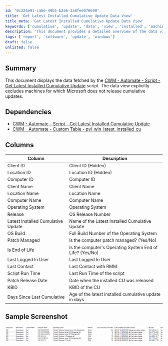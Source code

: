 ```yaml
---
id: '0c224e91-ca6e-49b5-b2e6-3a8fee076690'
title: 'Get Latest Installed Cumulative Update Data View'
title_meta: 'Get Latest Installed Cumulative Update Data View'
keywords: ['cumulative', 'update', 'data', 'view', 'installed', 'machine', 'report']
description: 'This document provides a detailed overview of the data view that displays the latest installed cumulative update for machines, excluding those for which Microsoft does not release updates. It includes dependencies, columns, and a sample screenshot for reference.'
tags: ['report', 'software', 'update', 'windows']
draft: false
unlisted: false
---
```


## Summary

This document displays the data fetched by the [CWM - Automate - Script - Get Latest Installed Cumulative Update](https://proval.itglue.com/DOC-5078775-12849478) script. The data view explicitly excludes machines for which Microsoft does not release cumulative updates.

## Dependencies

- [CWM - Automate - Script - Get Latest Installed Cumulative Update](https://proval.itglue.com/DOC-5078775-12849478)
- [CWM - Automate - Custom Table - pvl_win_latest_installed_cu](<../tables/pvl_win_latest_installed_cu.md>)

## Columns

| Column                              | Description                                         |
|-------------------------------------|-----------------------------------------------------|
| Client ID                           | Client ID (Hidden)                                 |
| Location ID                         | Location ID (Hidden)                               |
| Computer ID                         | Computer ID                                       |
| Client Name                         | Client Name                                        |
| Location Name                       | Location Name                                      |
| Computer Name                       | Computer Name                                      |
| Operating System                    | Operating System                                    |
| Release                             | OS Release Number                                   |
| Latest Installed Cumulative Update   | Name of the Latest Installed Cumulative Update     |
| OS Build                            | Full Build Number of the Operating System           |
| Patch Managed                       | Is the computer patch managed? (Yes/No)            |
| Is End of Life                      | Is the computer's Operating System End of Life? (Yes/No) |
| Last Logged In User                 | Last Logged In User                                 |
| Last Contact                        | Last Contact with RMM                              |
| Script Run Time                     | Last Run Time of the script                         |
| Patch Release Date                  | Date when the installed CU was released             |
| KBID                                | KBID of the CU                                     |
| Days Since Last Cumulative          | Age of the latest installed cumulative update in days |

## Sample Screenshot

![Sample Screenshot](../../../static/img/Latest-Installed-Cumulative-Update/image_1.png)

